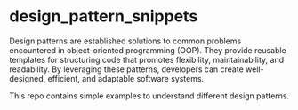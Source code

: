 # design_pattern_snippets

Design patterns are established solutions to common problems encountered in object-oriented programming (OOP). They provide reusable templates 
for structuring code that promotes flexibility, maintainability, and readability.
By leveraging these patterns, developers can create well-designed, efficient, and adaptable software systems.

This repo contains simple examples to understand different design patterns. 
